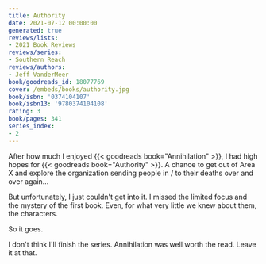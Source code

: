 ```yaml
---
title: Authority
date: 2021-07-12 00:00:00
generated: true
reviews/lists:
- 2021 Book Reviews
reviews/series:
- Southern Reach
reviews/authors:
- Jeff VanderMeer
book/goodreads_id: 18077769
cover: /embeds/books/authority.jpg
book/isbn: '0374104107'
book/isbn13: '9780374104108'
rating: 3
book/pages: 341
series_index:
- 2
---
```

After how much I enjoyed {{< goodreads book="Annihilation" >}}, I had high hopes for {{< goodreads book="Authority" >}}. A chance to get out of Area X and explore the organization sending people in / to their deaths over and over again...  

But unfortunately, I just couldn't get into it. I missed the limited focus and the mystery of the first book. Even, for what very little we knew about them, the characters.  

<!--more-->

So it goes.  

I don't think I'll finish the series. Annihilation was well worth the read. Leave it at that.